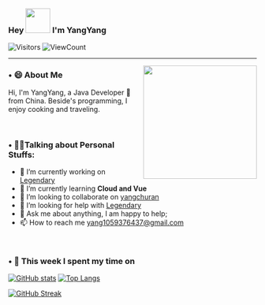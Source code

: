 ### Hey <img src="https://media.giphy.com/media/mGcNjsfWAjY5AEZNw6/giphy.gif" width="50"> I'm YangYang

![Visitors](https://api.visitorbadge.io/api/visitors?path=https%3A%2F%2Fgithub.com%2FmonkeyDyang&countColor=%2337d67a&style=plastic) <img alt="ViewCount" src="https://views.whatilearened.today/views/github/monkeyDyang/monkeyDyang.svg" />


<hr>

<img align='right' src="https://media.giphy.com/media/M9gbBd9nbDrOTu1Mqx/giphy.gif" width="230">

### **• 😄 About Me**

Hi, I'm YangYang, a Java Developer 🚀 from China. Beside's programming, I enjoy cooking and traveling.

<br />

### **• 🙋‍♂️Talking about Personal Stuffs:**

- 🔭 I’m currently working on [Legendary](https://github.com/monkeyDyang/Legendary)
- 🌱 I’m currently learning **Cloud and Vue**
- 👯 I’m looking to collaborate on [yangchuran](https://github.com/monkeyDyang/yangchuran)
- 🤝 I’m looking for help with [Legendary](https://github.com/monkeyDyang/Legendary)
- 💬 Ask me about anything, I am happy to help;
- 📫 How to reach me yang1059376437@gmail.com

<br />

### • 🔭 **This week I spent my time on**

[![GitHub stats](https://github-readme-stats.vercel.app/api?username=monkeyDyang&show_icons=true&hide_border=true&line_height=20)](https://github.com/anuraghazra/github-readme-stats)
[![Top Langs](https://github-readme-stats.vercel.app/api/top-langs/?username=monkeyDyang&hide_border=true&layout=compact)](https://github.com/anuraghazra/github-readme-stats)

[![GitHub Streak](https://streak-stats.demolab.com?user=monkeyDyang&hide_border=true&mode=weekly&card_width=995)](https://git.io/streak-stats)
